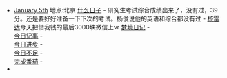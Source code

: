 - [January 5th](<January 5th.md>)
    地点:北京
    [什么日子](<什么日子.md>)
        -  研究生考试综合成绩出来了，没有过，39分。还是要好好准备一下下次的考试。杨俊说他的英语和综合都没有过
        - [杨雷达](<杨雷达.md>)今天把借我钱的最后3000块微信上vr
    [梦境日记](<梦境日记.md>)
        -  
    [今日记事](<今日记事.md>)
        -  
    [今日进步](<今日进步.md>)
        -  
    [今日不足](<今日不足.md>)
        -  
    [完成番茄](<完成番茄.md>)
        -  
-  
